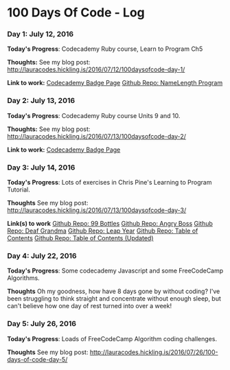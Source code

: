 # 100 Days Of Code - Log

### Day 1: July 12, 2016 

**Today's Progress**: Codecademy Ruby course, Learn to Program Ch5

**Thoughts:** See my blog post: http://lauracodes.hickling.is/2016/07/12/100daysofcode-day-1/

**Link to work:** [Codecademy Badge Page](https://www.codecademy.com/users/CraftyHickling/achievements) [Github Repo: NameLength Program](https://github.com/laulaulazza/Ruby-Practice/blob/master/NameLength.rb)

### Day 2: July 13, 2016 

**Today's Progress**: Codecademy Ruby course Units 9 and 10. 

**Thoughts:** See my blog post: http://lauracodes.hickling.is/2016/07/13/100daysofcode-day-2/

**Link to work:** [Codecademy Badge Page](https://www.codecademy.com/users/CraftyHickling/achievements) 

### Day 3: July 14, 2016

**Today's Progress**: Lots of exercises in Chris Pine's Learning to Program Tutorial. 


**Thoughts** See my blog post: http://lauracodes.hickling.is/2016/07/13/100daysofcode-day-3/

**Link(s) to work**
[Github Repo: 99 Bottles](https://github.com/laulaulazza/Ruby-Practice/blob/master/99_bottles.rb)
[Github Repo: Angry Boss](https://github.com/laulaulazza/Ruby-Practice/blob/master/angry_boss.rb)
[Github Repo: Deaf Grandma](https://github.com/laulaulazza/Ruby-Practice/blob/master/deaf_grandma.rb)
[Github Repo: Leap Year](https://github.com/laulaulazza/Ruby-Practice/blob/master/leap_year.rb)
[Github Repo: Table of Contents](https://github.com/laulaulazza/Ruby-Practice/blob/master/table_of_contents.rb)
[Github Repo: Table of Contents (Updated)](https://github.com/laulaulazza/Ruby-Practice/blob/master/table_of_contents_new.rb)

### Day 4: July 22, 2016

**Today's Progress**: Some codecademy Javascript and some FreeCodeCamp Algorithms. 


**Thoughts** Oh my goodness, how have 8 days gone by without coding? I've been struggling to think straight and concentrate without enough sleep, but can't believe how one day of rest turned into over a week!

### Day 5: July 26, 2016

**Today's Progress**: Loads of FreeCodeCamp Algorithm coding challenges. 


**Thoughts** See my blog post: http://lauracodes.hickling.is/2016/07/26/100-days-of-code-day-5/
